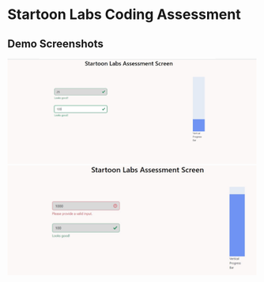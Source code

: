 # Startoon Labs Coding Assessment
## Demo Screenshots
![Image](./webpage_ss_startoon_labs.jpg)
![Wrong input](./webpage_ss2_startoon_labs.jpg)